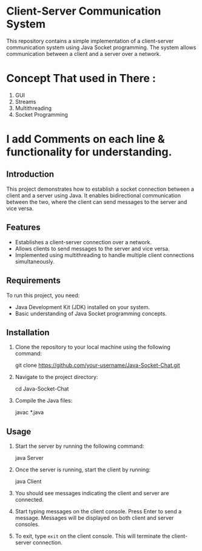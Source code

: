 # Client-Server Communication System

This repository contains a simple implementation of a client-server communication system using Java Socket programming. The system allows communication between a client and a server over a network.

# Concept That used in There :
1. GUI
2. Streams
3. Multithreading
4. Socket Programming 

# I add Comments on each line & functionality for understanding. 

## Introduction

This project demonstrates how to establish a socket connection between a client and a server using Java. It enables bidirectional communication between the two, where the client can send messages to the server and vice versa.

## Features

- Establishes a client-server connection over a network.
- Allows clients to send messages to the server and vice versa.
- Implemented using multithreading to handle multiple client connections simultaneously.

## Requirements

To run this project, you need:

- Java Development Kit (JDK) installed on your system.
- Basic understanding of Java Socket programming concepts.

## Installation

1. Clone the repository to your local machine using the following command:

   git clone https://github.com/your-username/Java-Socket-Chat.git

2. Navigate to the project directory:


   cd Java-Socket-Chat

3. Compile the Java files:

   javac *.java

## Usage

1. Start the server by running the following command:

   java Server

2. Once the server is running, start the client by running:

   java Client

3. You should see messages indicating the client and server are connected.

4. Start typing messages on the client console. Press Enter to send a message. Messages will be displayed on both client and server consoles.

5. To exit, type `exit` on the client console. This will terminate the client-server connection.

